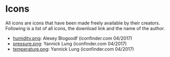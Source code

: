 # Icons

All icons are icons that have been made freely available by their creators.
Following is a list of all icons, the download link and the name of the author.

* [humidity.png][2]: Alexey Blogoodf (iconfinder.com 04/2017)
* [pressure.png][0]: Yannick Lung (iconfinder.com 04/2017)
* [temperature.png][1]: Yannick Lung (iconfinder.com 04/2017)

[0]: https://www.iconfinder.com/icons/183415/gauge_pressure_reading_icon#size=128
[1]: https://www.iconfinder.com/icons/183499/full_quarter_thermometer_three_icon#size=128
[2]: https://www.iconfinder.com/icons/1208024/drop_humidity_meteorology_rainy_sign_weather_icon#size=128